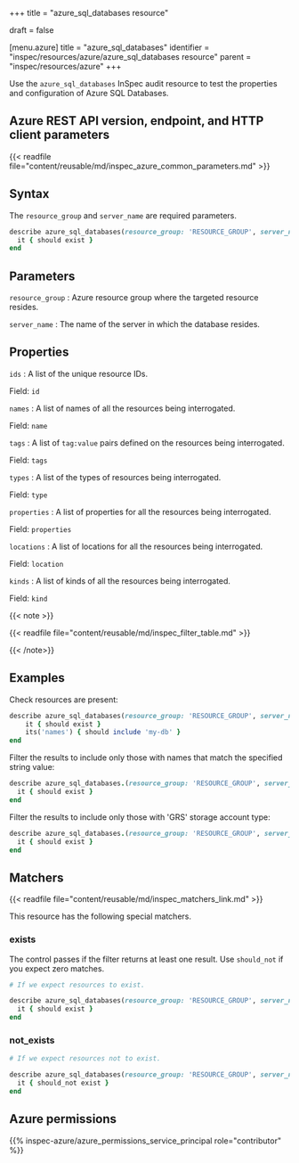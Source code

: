 +++
title = "azure_sql_databases resource"

draft = false


[menu.azure]
title = "azure_sql_databases"
identifier = "inspec/resources/azure/azure_sql_databases resource"
parent = "inspec/resources/azure"
+++

Use the `azure_sql_databases` InSpec audit resource to test the properties and configuration of Azure SQL Databases.

## Azure REST API version, endpoint, and HTTP client parameters

{{< readfile file="content/reusable/md/inspec_azure_common_parameters.md" >}}

## Syntax

The `resource_group` and `server_name` are required parameters.

```ruby
describe azure_sql_databases(resource_group: 'RESOURCE_GROUP', server_name: 'SERVER_NAME') do
  it { should exist }
end
```

## Parameters

`resource_group`
: Azure resource group where the targeted resource resides.

`server_name`
: The name of the server in which the database resides.

## Properties

`ids`
: A list of the unique resource IDs.

  Field: `id`

`names`
: A list of names of all the resources being interrogated.

  Field: `name`

`tags`
: A list of `tag:value` pairs defined on the resources being interrogated.

  Field: `tags`

`types`
: A list of the types of resources being interrogated.

  Field: `type`

`properties`
: A list of properties for all the resources being interrogated.

  Field: `properties`

`locations`
: A list of locations for all the resources being interrogated.

  Field: `location`

`kinds`
: A list of kinds of all the resources being interrogated.

  Field: `kind`

{{< note >}}

{{< readfile file="content/reusable/md/inspec_filter_table.md" >}}

{{< /note>}}

## Examples

Check resources are present:

````ruby
describe azure_sql_databases(resource_group: 'RESOURCE_GROUP', server_name: 'SERVER_NAME') do
    it { should exist }
    its('names') { should include 'my-db' }
end
````

Filter the results to include only those with names that match the specified string value:

```ruby
describe azure_sql_databases.(resource_group: 'RESOURCE_GROUP', server_name: 'SERVER_NAME').where{ name.eql?('production-db') } do
  it { should exist }
end
```

Filter the results to include only those with 'GRS' storage account type:

```ruby
describe azure_sql_databases.(resource_group: 'RESOURCE_GROUP', server_name: 'SERVER_NAME').where{ properties[:storageAccountType] == 'GRS' } do
  it { should exist }
end
```

## Matchers

{{< readfile file="content/reusable/md/inspec_matchers_link.md" >}}

This resource has the following special matchers.

### exists

The control passes if the filter returns at least one result. Use `should_not` if you expect zero matches.

```ruby
# If we expect resources to exist.

describe azure_sql_databases(resource_group: 'RESOURCE_GROUP', server_name: 'SERVER_NAME') do
  it { should exist }
end
```

### not_exists

```ruby
# If we expect resources not to exist.

describe azure_sql_databases(resource_group: 'RESOURCE_GROUP', server_name: 'SERVER_NAME') do
  it { should_not exist }
end
```

## Azure permissions

{{% inspec-azure/azure_permissions_service_principal role="contributor" %}}

